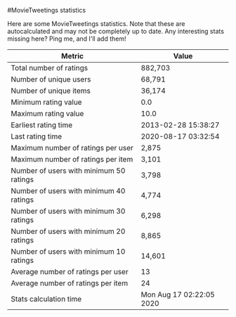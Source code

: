 #MovieTweetings statistics

Here are some MovieTweetings statistics. Note that these are autocalculated and may not be completely up to date. Any interesting stats missing here? Ping me, and I'll add them!

Metric | Value
--- | ---
Total number of ratings                 | 882,703
Number of unique users                  | 68,791
Number of unique items                  | 36,174
Minimum rating value                    | 0.0
Maximum rating value                    | 10.0
Earliest rating time                    | 2013-02-28 15:38:27
Last rating time                        | 2020-08-17 03:32:54
Maximum number of ratings per user      | 2,875
Maximum number of ratings per item      | 3,101
Number of users with minimum 50 ratings | 3,798
Number of users with minimum 40 ratings | 4,774
Number of users with minimum 30 ratings | 6,298
Number of users with minimum 20 ratings | 8,865
Number of users with minimum 10 ratings | 14,601
Average number of ratings per user      | 13
Average number of ratings per item      | 24
Stats calculation time                  | Mon Aug 17 02:22:05 2020

